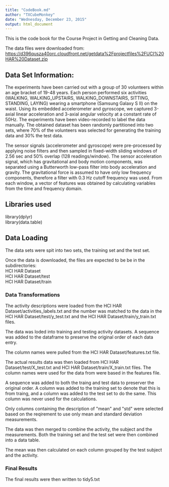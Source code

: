 ```yaml
---
title: "CodeBook.md"
author: "TXCubeMonkey"
date: "Wednesday, December 23, 2015"
output: html_document
---
```


This is the code book for the Course Project in Getting and Cleaning Data.

The data files were downloaded from:
https://d396qusza40orc.cloudfront.net/getdata%2Fprojectfiles%2FUCI%20HAR%20Dataset.zip 

## Data Set Information:

The experiments have been carried out with a group of 30 volunteers within an age bracket of 19-48 years. Each person performed six activities (WALKING, WALKING_UPSTAIRS, WALKING_DOWNSTAIRS, SITTING, STANDING, LAYING) wearing a smartphone (Samsung Galaxy S II) on the waist. Using its embedded accelerometer and gyroscope, we captured 3-axial linear acceleration and 3-axial angular velocity at a constant rate of 50Hz. The experiments have been video-recorded to label the data manually. The obtained dataset has been randomly partitioned into two sets, where 70% of the volunteers was selected for generating the training data and 30% the test data. 

The sensor signals (accelerometer and gyroscope) were pre-processed by applying noise filters and then sampled in fixed-width sliding windows of 2.56 sec and 50% overlap (128 readings/window). The sensor acceleration signal, which has gravitational and body motion components, was separated using a Butterworth low-pass filter into body acceleration and gravity. The gravitational force is assumed to have only low frequency components, therefore a filter with 0.3 Hz cutoff frequency was used. From each window, a vector of features was obtained by calculating variables from the time and frequency domain.


## Libraries used
library(dplyr)  
library(data.table)  

## Data Loading
The data sets were spit into two sets, the training set and the test set.

Once the data is downloaded, the files are expected to be be in the subdirectories:  
HCI HAR Dataset  
HCI HAR Dataset/test  
HCI HAR Dataset/train  


### Data Transformations
The activity descriptions were loaded from the HCI HAR Dataset/activities_labels.txt and the number was matched to the data in the HCI HAR Dataset/test/y_test.txt and the HCI HAR Dataset/train/y_train.txt files.

The data was loded into training and testing activity datasets.  A sequence was added to the dataframe to preserve the original order of each data entry.

The column names were pulled from the HCI HAR Dataset/features.txt file.

The actual results data was then loaded from HCI HAR Dataset/test/X_test.txt and HCI HAR Dataset/train/X_train.txt files.  The column names were used for the data from were based in the features file.

A sequence was added to both the traing and test data to preserver the original order.  A column was added to the training set to denote that this is from traing, and a column was added to the test set to do the same.  This column was never used for the calculations.

Only columns containing the description of "mean" and "std" were selected based on the reqirement to use only mean and standard deviation measurements.

The data was then merged to combine the activity, the subject and the measurements. Both the training set and the test set were then combined into a data table.

The mean was then calculated on each column grouped by the test subject and the activity.

### Final Results

The final results were then written to tidy5.txt

